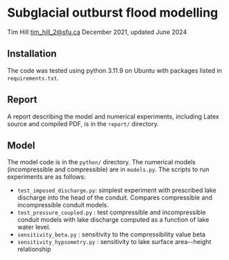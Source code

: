 # Subglacial outburst flood modelling

Tim Hill
tim_hill_2@sfu.ca
December 2021, updated June 2024

## Installation

The code was tested using python 3.11.9 on Ubuntu with packages listed in `requirements.txt`.

## Report

A report describing the model and numerical experiments, including Latex source and compiled PDF, is in the `report/` directory.

## Model

The model code is in the `python/` directory. The numerical models (incompressible and compressible) are in `models.py`. The scripts to run experiments are as follows:

 * `test_imposed_discharge.py`: simplest experiment with prescribed lake discharge into the head of the conduit. Compares compressible and incompressible conduit models.
 * `test_pressure_coupled.py` : test compressible and incompressible conduit models with lake discharge computed as a function of lake water level.
 * `sensitivity_beta.py` : sensitivity to the compressibility value beta
 * `sensitivity_hypsometry.py` : sensitivity to lake surface area--height relationship

